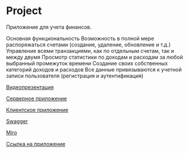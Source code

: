 # Project
Приложение для учета финансов.

Основная функциональность
Возможность в полной мере распоряжаться счетами (создание, удаление, обновление и т.д.)
Управление всеми транзакциями, как по отдельным счетам, так и между двумя
Просмотр статистики по доходам и расходам за любой выбранный промежуток времени
Создание своих собственных категорий доходов и расходов
Все данные привязываются к учетной записи пользователя (регистрация и аутентификация)

[Видеопрезентация](https://drive.google.com/file/d/1CsT3ug4jqgkXKj05gqiv2mwdF1rnhta4/view?usp=share_link)

[Серверное приложение](https://github.com/Kadyr505/Project-1)

[Клиентское приложение](https://github.com/Kadyr505/project-1.1)

[Swagger](https://app.swaggerhub.com/apis/N89050535317_1/Finance/1.0.0)

[Miro](https://miro.com/app/board/uXjVPLFvFyU=/)

[Ссылка на приложение](http://92.255.79.160:8081/login)
